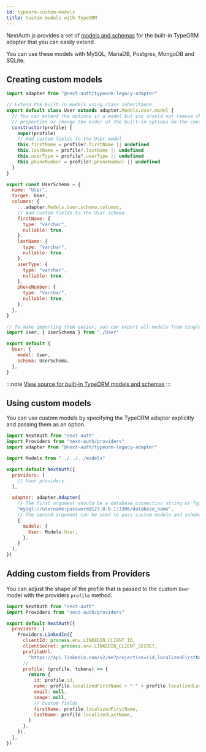 ```yaml
---
id: typeorm-custom-models
title: Custom models with TypeORM
---
```


NextAuth.js provides a set of [models and schemas](/schemas/models) for the built-in TypeORM adapter that you can easily extend.

You can use these models with MySQL, MariaDB, Postgres, MongoDB and SQLite.

## Creating custom models

```js title="models/User.js"
import adapter from "@next-auth/typeorm-legacy-adapter"

// Extend the built-in models using class inheritance
export default class User extends adapter.Models.User.model {
  // You can extend the options in a model but you should not remove the base
  // properties or change the order of the built-in options on the constructor
  constructor(profile) {
    super(profile)
    // Add custom fields to the User model
    this.firstName = profile?.firstName || undefined
    this.lastName = profile?.lastName || undefined
    this.userType = profile?.userType || undefined
    this.phoneNumber = profile?.phoneNumber || undefined
  }
}

export const UserSchema = {
  name: "User",
  target: User,
  columns: {
    ...adapter.Models.User.schema.columns,
    // Add custom fields to the User schema
    firstName: {
      type: "varchar",
      nullable: true,
    },
    lastName: {
      type: "varchar",
      nullable: true,
    },
    userType: {
      type: "varchar",
      nullable: true,
    },
    phoneNumber: {
      type: "varchar",
      nullable: true,
    },
  },
}
```

```js title="models/index.js"
// To make importing them easier, you can export all models from single file
import User, { UserSchema } from "./User"

export default {
  User: {
    model: User,
    schema: UserSchema,
  },
}
```

:::note
[View source for built-in TypeORM models and schemas](https://github.com/nextauthjs/adapters/tree/canary/packages/typeorm-legacy/src/models)
:::

## Using custom models

You can use custom models by specifying the TypeORM adapter explicitly and passing them as an option.

```js title="pages/api/auth/[...nextauth].js"
import NextAuth from "next-auth"
import Providers from "next-auth/providers"
import adapter from "@next-auth/typeorm-legacy-adapter"

import Models from "../../../models"

export default NextAuth({
  providers: [
    // Your providers
  ],

  adapter: adapter.Adapter(
    // The first argument should be a database connection string or TypeORM config object
    "mysql://username:password@127.0.0.1:3306/database_name",
    // The second argument can be used to pass custom models and schemas
    {
      models: {
        User: Models.User,
      },
    }
  ),
})
```

## Adding custom fields from Providers

You can adjust the shape of the profile that is passed to the custom `User` model with the providers `profile` method.

```js title="pages/api/auth/[...nextauth].js"
import NextAuth from "next-auth"
import Providers from "next-auth/providers"

export default NextAuth({
  providers: [
    Providers.LinkedIn({
      clientId: process.env.LINKEDIN_CLIENT_ID,
      clientSecret: process.env.LINKEDIN_CLIENT_SECRET,
      profileUrl:
        "https://api.linkedin.com/v2/me?projection=(id,localizedFirstName,localizedLastName)",
      //
      profile: (profile, tokens) => {
        return {
          id: profile.id,
          name: profile.localizedFirstName + " " + profile.localizedLastName,
          email: null,
          image: null,
          // custom fields
          firstName: profile.localizedFirstName,
          lastName: profile.localizedLastName,
        }
      },
    }),
  ],
})
```
